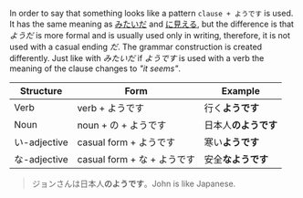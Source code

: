 In order to say that something looks like a pattern `clause + ようです` is used. It has the same meaning as [みたいだ](82) and [に見える](92), but the difference is that *ようだ* is more formal and is usually used only in writing, therefore, it is not used with a casual ending *だ*. The grammar construction is created differently. Just like with *みたいだ* if *ようです* is used with a verb the meaning of the clause changes to *"it seems"*.

|Structure|Form|Example|
|-|-|-|
|Verb|verb + ようです|行く**ようです**|
|Noun|noun + の + ようです|日本人**のようです**|
|い-adjective|casual form + ようです|寒い**ようです**|
|な-adjective|casual form + な + ようです|安全**なようです**|

>ジョンさんは日本人**のようです**。John is like Japanese.